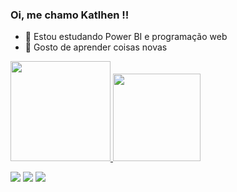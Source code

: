 ### Oi, me chamo Katlhen !!

- 🌱 Estou estudando Power BI e programação web
- 👯 Gosto de aprender coisas novas 
 <p>

 <div>
  <a href="https://github.com/katlhensantos">
  <img height="160em" src="https://github-readme-stats.vercel.app/api?username=katlhensantos&show_icons=true&theme=dracula&include_all_commits=true&count_private=true"/>
  <img height="140em" src="https://github-readme-stats.vercel.app/api/top-langs/?username=katlhensantos&layout=compact&langs_count=7&theme=dracula"/>
   
</div>
  
  <p>
  <div> 
  <div> 
  <a href="https://instagram.com/katlhensantos" target="_blank"><img src="https://img.shields.io/badge/-Instagram-%23E4405F?style=for-the-badge&logo=instagram&logoColor=white" target="_blank"></a>
  <a href = "mailto:katlhensantossi@gmail.com"><img src="https://img.shields.io/badge/-Gmail-%23333?style=for-the-badge&logo=gmail&logoColor=white" target="_blank"></a>
  <a href="https://www.linkedin.com/in/katlhen-maciel-3a11551a1/" target="_blank"><img src="https://img.shields.io/badge/-LinkedIn-%230077B5?style=for-the-badge&logo=linkedin&logoColor=white" target="_blank"></a> 
  <div> 
